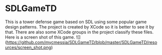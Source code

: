 # SDLGameTD
This is a tower defense game based on SDL using some popular game design patterns.
The project is created by XCode so it is better to see it by that. 
There are also some XCode groups in the project classify these files.
Here is a screen shot of this game.
![] (https://github.com/mycmessia/SDLGameTD/blob/master/SDLGameTD/resources/screen_shot.png)

